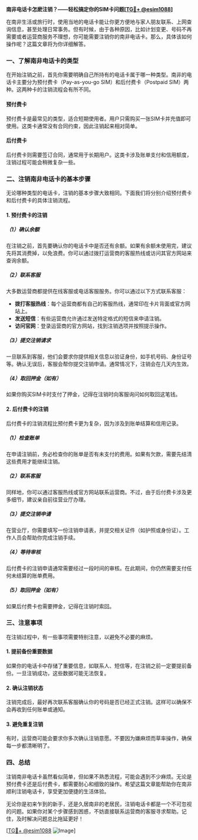 **南非电话卡怎麽注销？——轻松搞定你的SIM卡问题[[TG💪+ @esim1088](https://t.me/s/esim1088)]**

在南非生活或旅行时，使用当地的电话卡能让你更方便地与家人朋友联系、上网查询信息，甚至处理日常事务。但有时候，由于各种原因，比如计划变更、号码不再需要或者运营商服务不理想，你可能需要注销你的南非电话卡。那么，具体该如何操作呢？这篇文章将为你详细解答。

### 一、了解南非电话卡的类型

在开始注销之前，首先你需要明确自己所持有的电话卡属于哪一种类型。南非的电话卡主要分为预付费卡（Pay-as-you-go SIM）和后付费卡（Postpaid SIM）两种。这两种卡的注销流程会有所不同。

#### 预付费卡
预付费卡是最常见的类型，适合短期使用者。用户只需购买一张SIM卡并充值即可使用。这类卡通常没有合同约束，因此注销起来相对简单。

#### 后付费卡
后付费卡则需要签订合同，通常用于长期用户。这类卡涉及账单支付和信用额度，注销过程可能会稍微复杂一些。

### 二、注销南非电话卡的基本步骤

无论哪种类型的电话卡，注销的基本步骤大致相同。下面我们将分别介绍预付费卡和后付费卡的具体注销流程。

#### 1. 预付费卡的注销

##### （1）确认余额
在注销之前，首先要确认你的电话卡中是否还有余额。如果有余额未使用完，建议先将其消费掉，以免浪费。你可以通过拨打运营商的客服热线或访问其官方网站来查询余额。

##### （2）联系客服
大多数运营商都提供在线客服或电话客服服务。你可以通过以下方式联系客服：
- **拨打客服热线**：每个运营商都有自己的客服热线，通常印在卡片背面或官方网站上。
- **发送短信**：有些运营商允许通过发送特定格式的短信来申请注销。
- **访问官网**：登录运营商的官方网站，找到注销选项并按照提示操作。

##### （3）提交注销请求
一旦联系到客服，他们会要求你提供相关信息以验证身份，如手机号码、身份证号等。确认无误后，客服会帮你提交注销申请。通常情况下，注销会在几天内生效。

##### （4）取回押金（如有）
如果你购买SIM卡时支付了押金，记得在注销时向客服询问如何取回这笔钱。

#### 2. 后付费卡的注销

后付费卡的注销流程比预付费卡更为复杂，因为涉及到账单结算和信用记录。

##### （1）检查账单
在申请注销前，务必检查你的账单是否有未支付的费用。如果有欠款，需要先结清这些费用才能继续注销。

##### （2）联系客服
同样地，你可以通过客服热线或官方网站联系运营商。不过，由于后付费卡涉及更多细节，建议亲自前往营业厅办理。

##### （3）提交注销申请
在营业厅，你需要填写一份注销申请表，并提交相关证件（如护照或身份证）。工作人员会帮助你完成注销手续。

##### （4）等待审核
后付费卡的注销申请通常需要经过一段时间的审核。在此期间，你仍然需要支付任何未结算的账单费用。

##### （5）取回押金（如有）
如果后付费卡也需要押金，记得在注销时索回。

### 三、注意事项

在注销过程中，有一些事项需要特别注意，以避免不必要的麻烦。

#### 1. 提前备份重要数据
如果你的电话卡中存储了重要信息，如联系人、短信等，在注销之前一定要提前备份。一旦注销成功，这些数据可能无法恢复。

#### 2. 确认注销状态
注销完成后，最好再次联系客服确认你的号码是否已经正式注销。这样可以确保不会再收到任何账单或通知。

#### 3. 避免重复注销
有时，运营商可能会要求你多次确认注销意愿。不要因为嫌麻烦而草率操作，确保每一步都清晰明了。

### 四、总结

注销南非电话卡虽然看似简单，但如果不熟悉流程，可能会遇到不少麻烦。无论是预付费卡还是后付费卡，都需要耐心和细致的操作。希望这篇文章能帮助你在南非顺利注销电话卡，享受更加便捷的生活体验。

无论你是初来乍到的新手，还是久居南非的老居民，注销电话卡都是一个不可忽视的问题。如果你对某个步骤感到困惑，不妨直接联系运营商的客服寻求帮助。记住，及时解决问题总比拖延更好！

[[TG💪+ @esim1088](https://t.me/s/esim1088) ![Image](https://i.postimg.cc/4NQfJmqS/Snipaste-2025-05-13-00-14-12.png)]